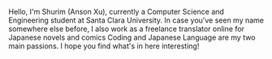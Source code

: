 Hello, I'm Shurim (Anson Xu), currently a Computer Science and Engineering student at Santa Clara University.
In case you've seen my name somewhere else before, I also work as a freelance translator online for Japanese novels and comics 
Coding and Japanese Language are my two main passions. 
I hope you find what's in here interesting!
